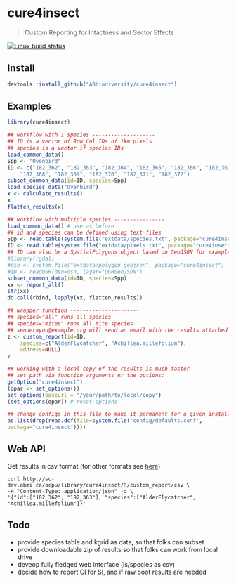 # cure4insect

> Custom Reporting for Intactness and Sector Effects

[![Linux build status](https://travis-ci.org/ABbiodiversity/cure4insect.svg?branch=master)](https://travis-ci.org/ABbiodiversity/cure4insect)

## Install

```R
devtools::install_github("ABbiodiversity/cure4insect")
```

## Examples

```R
library(cure4insect)

## workflow with 1 species --------------------
## ID is a vector of Row_Col IDs of 1km pixels
## species is a vector if species IDs
load_common_data()
Spp <- "Ovenbird"
ID <- c("182_362", "182_363", "182_364", "182_365", "182_366", "182_367",
    "182_368", "182_369", "182_370", "182_371", "182_372")
subset_common_data(id=ID, species=Spp)
load_species_data("Ovenbird")
x <- calculate_results()
x
flatten_results(x)

## workflow with multiple species ----------------
load_common_data() # use as before
## id and species can be defined using text files
Spp <- read.table(system.file("extdata/species.txt", package="cure4insect"))
ID <- read.table(system.file("extdata/pixels.txt", package="cure4insect"))
## ID can also be a SpatialPolygons object based on GeoJSON for example
#library(rgdal)
#dsn <- system.file("extdata/polygon.geojson", package="cure4insect")
#ID <- readOGR(dsn=dsn, layer="OGRGeoJSON")
subset_common_data(id=ID, species=Spp)
xx <- report_all()
str(xx)
do.call(rbind, lapply(xx, flatten_results))

## wrapper function ----------------------
## species="all" runs all species
## species="mites" runs all mite species
## sender=you@example.org will send an email with the results attached
z <- custom_report(id=ID,
    species=c("AlderFlycatcher", "Achillea.millefolium"),
    address=NULL)
z

## working with a local copy of the results is much faster
## set path via function arguments or the options:
getOption("cure4insect")
(opar <- set_options())
set_options(baseurl = "/your/path/to/local/copy")
(set_options(opar)) # reset options

## change configs in this file to make it permanent for a given installation
as.list(drop(read.dcf(file=system.file("config/defaults.conf",
package="cure4insect"))))
```

## Web API

Get results in csv format (for other formats see [here](https://www.opencpu.org/api.html#api-formats))

```shell
curl http://sc-dev.abmi.ca/ocpu/library/cure4insect/R/custom_report/csv \
-H "Content-Type: application/json" -d \
'{"id":["182_362", "182_363"], "species":["AlderFlycatcher", "Achillea.millefolium"]}'
```

## Todo

* provide species table and kgrid as data, so that folks can subset
* provide downloadable zip of results so that folks can work from local drive
* deveop fully fledged web interface (is/species as csv)
* decide how to report CI for SI, and if raw boot results are needed
